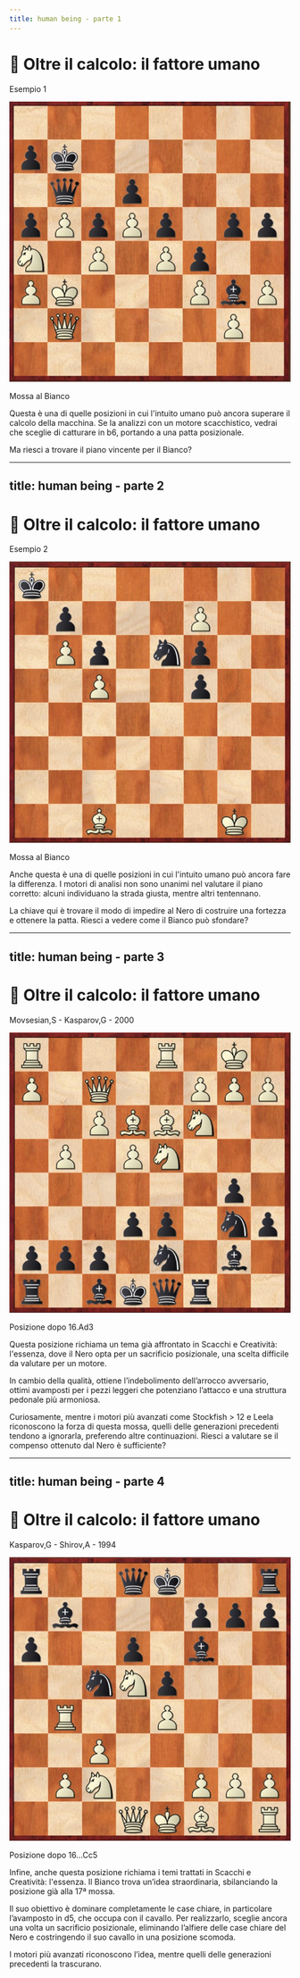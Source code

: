 ```yaml
---
title: human being - parte 1
---
```


# 🧠 Oltre il calcolo: il fattore umano

<div class="grid grid-cols-2 gap-6 items-center mt-6">
  <div class="flex flex-col items-center"> 
    <p class="text-sm font-semibold text-gray-500">Esempio 1</p> 
    <img src="../images/esempio-1.jpg" alt="Diagramma 1" class="w-64 h-64 object-cover rounded-lg shadow-md border-2 border-gray-300" /> 
    <p class="mt-2 text-xs">Mossa al Bianco</p> 
  </div> 
  <div class="text-left"> 
    <p class="text-sm text-gray-600 dark:text-gray-400"> Questa è una di quelle posizioni in cui l'intuito umano può ancora superare il calcolo della macchina. Se la analizzi con un motore scacchistico, vedrai che sceglie di catturare in b6, portando a una patta posizionale.
    </p> 
    <p class="text-sm text-gray-600 dark:text-gray-400"> Ma riesci a trovare il piano vincente per il Bianco?
    </p> 
  </div> 
</div>

---
title: human being - parte 2
---

# 🧠 Oltre il calcolo: il fattore umano

<div class="grid grid-cols-2 gap-6 items-center mt-6">
  <div class="flex flex-col items-center"> 
    <p class="text-sm font-semibold text-gray-500">Esempio 2</p> 
    <img src="../images/esempio-2.jpg" alt="Diagramma 1" class="w-64 h-64 object-cover rounded-lg shadow-md border-2 border-gray-300" /> 
    <p class="mt-2 text-xs">Mossa al Bianco</p> 
  </div> 
  <div class="text-left"> 
    <p class="text-sm text-gray-600 dark:text-gray-400"> Anche questa è una di quelle posizioni in cui l'intuito umano può ancora fare la differenza. I motori di analisi non sono unanimi nel valutare il piano corretto: alcuni individuano la strada giusta, mentre altri tentennano. 
    </p> 
    <p class="text-sm text-gray-600 dark:text-gray-400"> La chiave qui è trovare il modo di impedire al Nero di costruire una fortezza e ottenere la patta. Riesci a vedere come il Bianco può sfondare?
    </p> 
  </div> 
</div>

---
title: human being - parte 3
---

# 🧠 Oltre il calcolo: il fattore umano

<div class="grid grid-cols-2 gap-6 items-center mt-6">
  <div class="flex flex-col items-center"> 
    <p class="text-sm font-semibold text-gray-500">Movsesian,S - Kasparov,G - 2000</p> 
    <img src="../images/movsesian-kasparov-2000.jpg" alt="Diagramma 1" class="w-64 h-64 object-cover rounded-lg shadow-md border-2 border-gray-300" /> 
    <p class="mt-2 text-xs">Posizione dopo 16.Ad3</p> 
  </div> 
  <div class="text-left"> 
    <p class="text-sm text-gray-600 dark:text-gray-400"> Questa posizione richiama un tema già affrontato in <span class="text-blue-400 font-semibold">Scacchi e Creatività: l'essenza</span>, dove il Nero opta per un sacrificio posizionale, una scelta difficile da valutare per un motore.
    </p> 
    <p class="text-sm text-gray-600 dark:text-gray-400"> In cambio della qualità, ottiene l’indebolimento dell’arrocco avversario, ottimi avamposti per i pezzi leggeri che potenziano l’attacco e una struttura pedonale più armoniosa. 
    </p> 
    <p class="text-sm text-gray-600 dark:text-gray-400"> Curiosamente, mentre i motori più avanzati come Stockfish > 12 e Leela riconoscono la forza di questa mossa, quelli delle generazioni precedenti tendono a ignorarla, preferendo altre continuazioni. Riesci a valutare se il compenso ottenuto dal Nero è sufficiente?
    </p> 
  </div> 
</div>

---
title: human being - parte 4
---

# 🧠 Oltre il calcolo: il fattore umano

<div class="grid grid-cols-2 gap-6 items-center mt-6">
  <div class="flex flex-col items-center"> 
    <p class="text-sm font-semibold text-gray-500">Kasparov,G - Shirov,A - 1994</p> 
    <img src="../images/kasparov-shirov-1994.jpg" alt="Diagramma 1" class="w-64 h-64 object-cover rounded-lg shadow-md border-2 border-gray-300" /> 
    <p class="mt-2 text-xs">Posizione dopo 16...Cc5</p> 
  </div> 
  <div class="text-left"> 
    <p class="text-sm text-gray-600 dark:text-gray-400"> Infine, anche questa posizione richiama i temi trattati in <span class="text-blue-400 font-semibold">Scacchi e Creatività: l'essenza</span>. Il Bianco trova un’idea straordinaria, sbilanciando la posizione già alla 17ª mossa. 
    </p> 
    <p class="text-sm text-gray-600 dark:text-gray-400"> Il suo obiettivo è dominare completamente le case chiare, in particolare l’avamposto in d5, che occupa con il cavallo. Per realizzarlo, sceglie ancora una volta un sacrificio posizionale, eliminando l’alfiere delle case chiare del Nero e costringendo il suo cavallo in una posizione scomoda. 
    </p> 
    <p class="text-sm text-gray-600 dark:text-gray-400"> I motori più avanzati riconoscono l’idea, mentre quelli delle generazioni precedenti la trascurano.
    </p> 
  </div> 
</div>